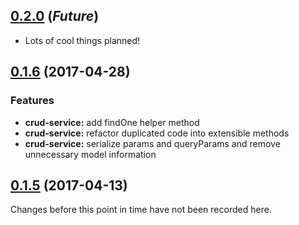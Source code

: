
<a name="0.2.0"></a>
## [0.2.0](https://github.com/miter-framework/miter/compare/0.1.6...HEAD) (_Future_)

* Lots of cool things planned!



<a name="0.1.6"></a>
## [0.1.6](https://github.com/miter-framework/miter/compare/0.1.5...0.1.6) (2017-04-28)

### Features

* **crud-service:** add findOne helper method
* **crud-service:** refactor duplicated code into extensible methods
* **crud-service:** serialize params and queryParams and remove unnecessary model information



<a name="0.1.5"></a>
## [0.1.5](https://github.com/miter-framework/miter/tree/0.1.5) (2017-04-13)

Changes before this point in time have not been recorded here.

